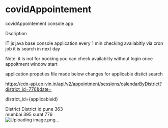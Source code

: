 # covidAppointement
covidAppointement console app


Dscription  

IT js java base console application   every 1 min checking availabitly via cron job 
it is search in next day 


Note: it is not for booking you can check availablity without login  once appoitment window start 




application propeties file made below changes for applicable distict search 

https://cdn-api.co-vin.in/api/v2/appointment/sessions/calendarByDistrict?district_id=776&date= 

district_id={applicableid}

District  District id 
pune         363  
mumbai       395
surat        776   
![Uploading image.png…]()
